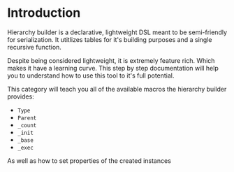 # Introduction
Hierarchy builder is a declarative, lightweight DSL meant to be semi-friendly for serialization. It utitlizes tables for it's building purposes and a single recursive function.

Despite being considered lightweight, it is extremely feature rich. Which makes it have a learning curve. This step by step documentation will help you to understand how to use this tool to it's full potential.

This category will teach you all of the available macros the hierarchy builder provides:
- `Type`
- `Parent`
- `_count`
- `_init`
- `_base`
- `_exec`

As well as how to set properties of the created instances
